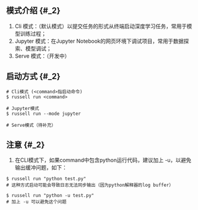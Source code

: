 ## 模式介绍 {#_2}

1. Cli 模式：（默认模式）以提交任务的形式从终端启动深度学习任务，常用于模型训练过程；
2. Jupyter 模式：在Jupyter Notebook的网页环境下调试项目，常用于数据探索、模型调试；
3. Serve 模式：（开发中）

## 启动方式 {#_2}

```
# Cli模式 (<command>指启动命令)
$ russell run <command>

# Jupyter模式
$ russell run --mode jupyter

# Serve模式（待补充）
```



## 注意 {#_2}

1. 在CLI模式下，如果command中包含python运行代码，建议加上 -u，以避免输出缓冲问题，如下：

```
$ russell run "python test.py"
# 这种方式启动可能会导致日志无法同步输出（因为python解释器的log buffer）

$ russell run "python -u test.py"
# 加上 -u 可以避免这个问题 
```







